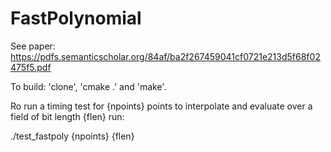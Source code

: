 # FastPolynomial


See paper:
https://pdfs.semanticscholar.org/84af/ba2f267459041cf0721e213d5f68f02475f5.pdf




To build:
'clone', 'cmake .' and 'make'.

Ro run a timing test for {npoints} points to interpolate and evaluate over a field of bit length {flen} run:

  ./test_fastpoly {npoints} {flen}
